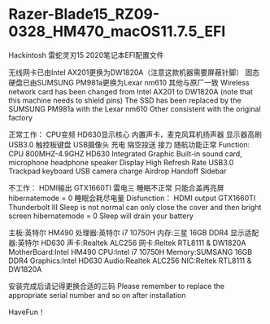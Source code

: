 # Razer-Blade15_RZ09-0328_HM470_macOS11.7.5_EFI
Hackintosh
雷蛇灵刃15 2020笔记本EFI配置文件

无线网卡已由Intel AX201更换为DW1820A（注意这款机器需要屏蔽针脚）
固态硬盘已由SUMSUNG PM981a更换为Lexar nm610
其他与原厂一致
Wireless network card has been changed from Intel AX201 to DW1820A (note that this machine needs to shield pins)
The SSD has been replaced by the SUMSUNG PM981a with the Lexar nm610
Other consistent with the original factory

正常工作：
CPU变频
HD630显示核心
内置声卡，麦克风耳机扬声器
显示器高刷
USB3.0
触控板键盘
USB摄像头
充电
隔空投送 接力 随航功能正常
Function:
CPU 800MHZ-4.9GHZ
HD630 Integrated Graphic
Built-in sound card, microphone headphone speaker
Display High Refresh Rate
USB3.0
Trackpad keyboard
USB camera
charge
Airdrop Handoff Sidebar

不工作：
HDMI输出
GTX1660TI
雷电三
睡眠不正常 只能合盖再亮屏
hibernatemode = 0 睡眠会耗尽电量
Disfunction：
HDMI output
GTX1660TI
Thunderbolt III
Sleep is not normal can only close the cover and then bright screen
hibernatemode = 0 Sleep will drain your battery

主板:英特尔 HM490
处理器:英特尔 i7 10750H
内存:三星 16GB DDR4
显示适配器:英特尔 HD630
声卡:Realtek ALC256
网卡:Reltek RTL8111 & DW1820A
MotherBoard:Intel HM490
CPU:Intel i7 10750H
Memory:SUMSANG 16GB DDR4
Graphics:Intel HD630
Audio:Realtek ALC256
NIC:Reltek RTL8111 & DW1820A

安装完成后请记得更换合适的三码
Please remember to replace the appropriate serial number and so on after installation

HaveFun！

